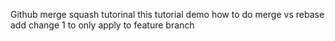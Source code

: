 Github merge squash tutorinal
this tutorial demo how to do merge vs rebase
add change 1 to only apply to feature branch